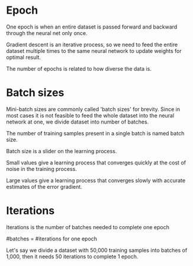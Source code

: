 # Epoch 

 

One epoch is when an entire dataset is passed forward and backward through the neural net only once.  

 

Gradient descent is an iterative process, so we need to feed the entire dataset multiple times to the same neural network to update weights for optimal result. 

 

The number of epochs is related to how diverse the data is. 

 

# Batch sizes 

 

Mini-batch sizes are commonly called 'batch sizes' for brevity. Since in most cases it is not feasible to feed the whole dataset into the neural network at one, we divide dataset into number of batches. 

 

The number of training samples present in a single batch is named batch size. 

 

Batch size is a slider on the learning process. 

Small values give a learning process that converges quickly at the cost of noise in the training process. 

Large values give a learning process that converges slowly with accurate estimates of the error gradient. 

 

 

# Iterations 

 

Iterations is the number of batches needed to complete one epoch 

 

#batches = #iterations for one epoch 

 

Let's say we divide a dataset with 50,000 training samples into batches of 1,000, then it needs 50 iterations to complete 1 epoch. 